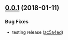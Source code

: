 <a name="0.0.1"></a>
## [0.0.1](https://github.com/dxcli/dev-commitmsg/compare/v0.0.0...v0.0.1) (2018-01-11)


### Bug Fixes

* testing release ([ac5a4ed](https://github.com/dxcli/dev-commitmsg/commit/ac5a4ed))

